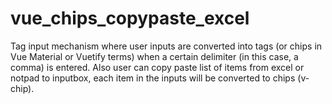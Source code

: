 # vue_chips_copypaste_excel
Tag input mechanism where user inputs are converted into tags (or chips in Vue Material or Vuetify terms) when a certain delimiter (in this case, a comma) is entered. Also user can copy paste list of items from excel or notpad to inputbox, each item in the inputs will be converted to chips (v-chip).
